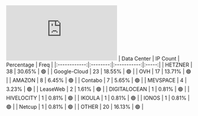 ![Diagramm](https://github.com/obajay/StateSync-snapshots/blob/main/Projects/Bitcanna/1/README.md)
| Data Center | IP Count | Percentage | Freq |
|:------------:|:--------:|:-----------:|:-----:|
| HETZNER | 38 | 30.65% | 🟢 |
| Google-Cloud | 23 | 18.55% | 🟢 |
| OVH | 17 | 13.71% | 🟢 |
| AMAZON | 8 | 6.45% | 🟢 |
| Contabo | 7 | 5.65% | 🟢 |
| MEVSPACE | 4 | 3.23% | 🟢 |
| LeaseWeb | 2 | 1.61% | 🟢 |
| DIGITALOCEAN | 1 | 0.81% | 🟢 |
| HIVELOCITY | 1 | 0.81% | 🟢 |
| IKOULA | 1 | 0.81% | 🟢 |
| IONOS | 1 | 0.81% | 🟢 |
| Netcup | 1 | 0.81% | 🟢 |
| OTHER | 20 | 16.13% | 🟢 |